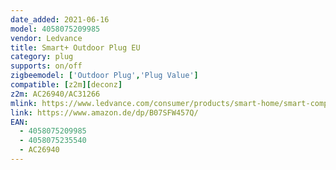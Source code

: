 ```yaml
---
date_added: 2021-06-16
model: 4058075209985 
vendor: Ledvance
title: Smart+ Outdoor Plug EU
category: plug
supports: on/off
zigbeemodel: ['Outdoor Plug','Plug Value']
compatible: [z2m][deconz]
z2m: AC26940/AC31266
mlink: https://www.ledvance.com/consumer/products/smart-home/smart-components/smart-zigbee/smart-outdoor-components-with-zigbee-technology/smart-plugs-with-zigbee-technology/outdoor-plug-with-smart-socket-to-control-non-smart-devices-with-zigbee-technology-c6308?productId=43507
link: https://www.amazon.de/dp/B07SFW457Q/
EAN: 
  - 4058075209985 
  - 4058075235540
  - AC26940
---
```

